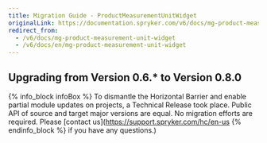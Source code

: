 ```yaml
---
title: Migration Guide - ProductMeasurementUnitWidget
originalLink: https://documentation.spryker.com/v6/docs/mg-product-measurement-unit-widget
redirect_from:
  - /v6/docs/mg-product-measurement-unit-widget
  - /v6/docs/en/mg-product-measurement-unit-widget
---
```


## Upgrading from Version 0.6.* to Version 0.8.0

{% info_block infoBox %}
To dismantle the Horizontal Barrier and enable partial module updates on projects, a Technical Release took place. Public API of source and target major versions are equal. No migration efforts are required. Please [contact us](https://support.spryker.com/hc/en-us
{% endinfo_block %} if you have any questions.)
